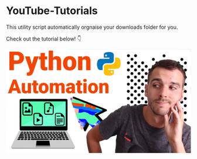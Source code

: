 # YouTube-Tutorials

This utility script automatically orgnaise your downloads folder for you. 

Check out the tutorial below! :point_down:

[![Youtube video series](Thumbnail.jpg)](https://www.youtube.com/channel/UCQCjA6qUutAtWqkCA4Z36CQ)
